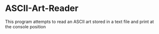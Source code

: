 # ASCII-Art-Reader
This program attempts to read an ASCII art stored in a text file and print at the console position
